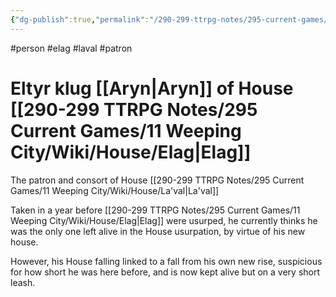 ```yaml
---
{"dg-publish":true,"permalink":"/290-299-ttrpg-notes/295-current-games/11-weeping-city/wiki/person/eltyr/"}
---
```



#person #elag #laval #patron 

# Eltyr klug [[Aryn\|Aryn]] of House [[290-299 TTRPG Notes/295 Current Games/11 Weeping City/Wiki/House/Elag\|Elag]]

The patron and consort of House [[290-299 TTRPG Notes/295 Current Games/11 Weeping City/Wiki/House/La'val\|La'val]]

Taken in a year before [[290-299 TTRPG Notes/295 Current Games/11 Weeping City/Wiki/House/Elag\|Elag]] were usurped, he currently thinks he was the only one left alive in the House usurpation, by virtue of his new house.

However, his House falling linked to a fall from his own new rise, suspicious for how short he was here before, and is now kept alive but on a very short leash.